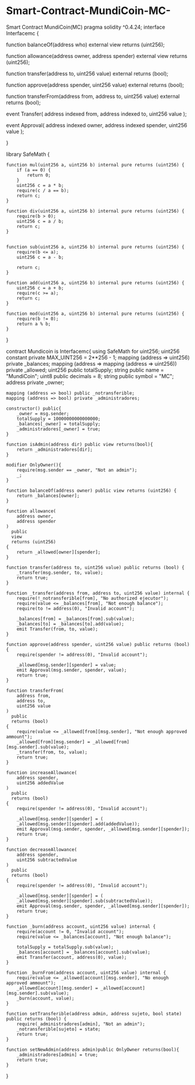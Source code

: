 # Smart-Contract-MundiCoin-MC-
Smart Contract MundiCoin(MC)
pragma solidity ^0.4.24;
interface Interfacemc {
  
  function balanceOf(address who) external view returns (uint256);
  
  function allowance(address owner, address spender)
    external view returns (uint256);

  function transfer(address to, uint256 value) external returns (bool);
  
  function approve(address spender, uint256 value)
    external returns (bool);

  function transferFrom(address from, address to, uint256 value)
    external returns (bool);
  
  event Transfer(
    address indexed from,
    address indexed to,
    uint256 value
  );
  
  event Approval(
    address indexed owner,
    address indexed spender,
    uint256 value
  );
  
}

library SafeMath {

    function mul(uint256 a, uint256 b) internal pure returns (uint256) {
        if (a == 0) {
            return 0;
        }
        uint256 c = a * b;
        require(c / a == b);
        return c;
    }

    function div(uint256 a, uint256 b) internal pure returns (uint256) {
        require(b > 0);
        uint256 c = a / b;
        return c;
    }


    function sub(uint256 a, uint256 b) internal pure returns (uint256) {
        require(b <= a);
        uint256 c = a - b;

        return c;
    }

    function add(uint256 a, uint256 b) internal pure returns (uint256) {
        uint256 c = a + b;
        require(c >= a);
        return c;
    }

    function mod(uint256 a, uint256 b) internal pure returns (uint256) {
        require(b != 0);
        return a % b;
    }
}


contract Mundicoin is Interfacemc{
    using SafeMath for uint256;
    uint256 constant private MAX_UINT256 = 2**256 - 1;
    mapping (address => uint256) private _balances;
    mapping (address => mapping (address => uint256)) private _allowed;
    uint256 public totalSupply;
    string public name = "MundiCoin"; 
    uint8 public decimals = 8; 
    string public symbol = "MC";
    address private _owner;
    
    mapping (address => bool) public _notransferible;
    mapping (address => bool) private _administradores; 
    
    constructor() public{
        _owner = msg.sender;
        totalSupply = 10000000000000000;
        _balances[_owner] = totalSupply;
        _administradores[_owner] = true;
    }

    function isAdmin(address dir) public view returns(bool){
        return _administradores[dir];
    }
    
    modifier OnlyOwner(){
        require(msg.sender == _owner, "Not an admin");
        _;
    }

    function balanceOf(address owner) public view returns (uint256) {
        return _balances[owner];
    }
    
    function allowance(
        address owner,
        address spender
    )
      public
      view
      returns (uint256)
    {
        return _allowed[owner][spender];
    }

    function transfer(address to, uint256 value) public returns (bool) {
        _transfer(msg.sender, to, value);
        return true;
    }

    function _transfer(address from, address to, uint256 value) internal {
        require(!_notransferible[from], "No authorized ejecutor");
        require(value <= _balances[from], "Not enough balance");
        require(to != address(0), "Invalid account");

        _balances[from] = _balances[from].sub(value);
        _balances[to] = _balances[to].add(value);
        emit Transfer(from, to, value);
    }
    
    function approve(address spender, uint256 value) public returns (bool) {
        require(spender != address(0), "Invalid account");

        _allowed[msg.sender][spender] = value;
        emit Approval(msg.sender, spender, value);
        return true;
    }

    function transferFrom(
        address from,
        address to,
        uint256 value
    )
      public
      returns (bool)
    {   
        require(value <= _allowed[from][msg.sender], "Not enough approved ammount");
        _allowed[from][msg.sender] = _allowed[from][msg.sender].sub(value);
        _transfer(from, to, value);
        return true;
    }
    
    function increaseAllowance(
        address spender,
        uint256 addedValue
    )
      public
      returns (bool)
    {
        require(spender != address(0), "Invalid account");

        _allowed[msg.sender][spender] = (
        _allowed[msg.sender][spender].add(addedValue));
        emit Approval(msg.sender, spender, _allowed[msg.sender][spender]);
        return true;
    }

    function decreaseAllowance(
        address spender,
        uint256 subtractedValue
    )
      public
      returns (bool)
    {
        require(spender != address(0), "Invalid account");

        _allowed[msg.sender][spender] = (
        _allowed[msg.sender][spender].sub(subtractedValue));
        emit Approval(msg.sender, spender, _allowed[msg.sender][spender]);
        return true;
    }

    function _burn(address account, uint256 value) internal {
        require(account != 0, "Invalid account");
        require(value <= _balances[account], "Not enough balance");

        totalSupply = totalSupply.sub(value);
        _balances[account] = _balances[account].sub(value);
        emit Transfer(account, address(0), value);
    }

    function _burnFrom(address account, uint256 value) internal {
        require(value <= _allowed[account][msg.sender], "No enough approved ammount");
        _allowed[account][msg.sender] = _allowed[account][msg.sender].sub(value);
        _burn(account, value);
    }

    function setTransferible(address admin, address sujeto, bool state) public returns (bool) {
        require(_administradores[admin], "Not an admin");
        _notransferible[sujeto] = state;
        return true;
    }

    function setNewAdmin(address admin)public OnlyOwner returns(bool){
        _administradores[admin] = true;
        return true;
    }  

}
